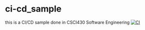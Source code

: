 # ci-cd_sample
this is a CI/CD sample done in CSCI430 Software Engineering
[![CI](https://github.com/kevdouglass/ci-cd_sample/actions/workflows/blank.yml/badge.svg)](https://github.com/kevdouglass/ci-cd_sample/actions/workflows/blank.yml)